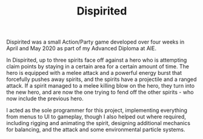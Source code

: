 ﻿---
layout: project
title: Dispirited
year: 2020
genre: Action/Party
roles: Design, Art, Programming
featureimage: /assets/images/dispirited.jpg
animatedimage: /assets/images/dispirited.jpg
galleryimages:
  - /assets/images/dispirited.jpg
  - /assets/images/dispirited1.jpg
  - /assets/images/dispirited2.jpg
downloadlinks:
  - https://merves.itch.io/dispirited
team:
  - Merve Soylu
  - Johnny Kwong
---

Dispirited was a small Action/Party game developed over four weeks in April and May 2020 as part of my Advanced Diploma at AIE.

In Dispirited, up to three spirits face off against a hero who is attempting claim points by staying in a certain area for a certain amount of time. The hero is equipped with a melee attack and a powerful energy burst that forcefully pushes away spirits, and the spirits have a projectile and a ranged attack. If a spirit managed to a melee killing blow on the hero, they turn into the new hero, and are now the one trying to fend off the other spirits - who now include the previous hero.

I acted as the sole programmer for this project, implementing everything from menus to UI to gameplay, though I also helped out where required, including rigging and animating the spirit, designing additional mechanics for balancing, and the attack and some environmental particle systems.
